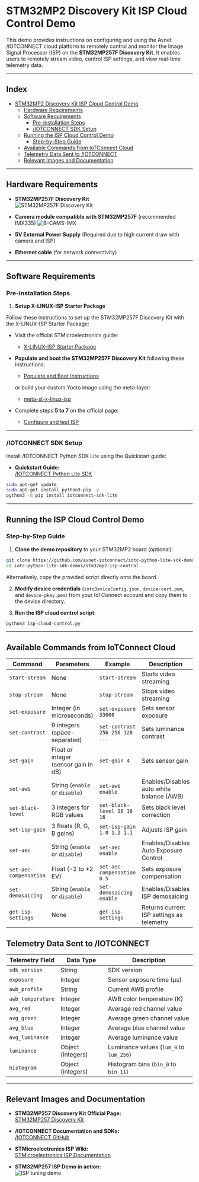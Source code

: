 
# STM32MP2 Discovery Kit ISP Cloud Control Demo

This demo provides instructions on configuring and using the Avnet /IOTCONNECT cloud platform to remotely control and monitor the Image Signal Processor (ISP) on the **STM32MP257F Discovery Kit**. It enables users to remotely stream video, control ISP settings, and view real-time telemetry data.

---
## Index

- [STM32MP2 Discovery Kit ISP Cloud Control Demo](#stm32mp2-discovery-kit-isp-cloud-control-demo)
  - [Hardware Requirements](#hardware-requirements)
  - [Software Requirements](#software-requirements)
    - [Pre-installation Steps](#pre-installation-steps)
    - [/IOTCONNECT SDK Setup](#iotconnect-sdk-setup)
  - [Running the ISP Cloud Control Demo](#running-the-isp-cloud-control-demo)
    - [Step-by-Step Guide](#step-by-step-guide)
  - [Available Commands from IoTConnect Cloud](#available-commands-from-iotconnect-cloud)
  - [Telemetry Data Sent to /IOTCONNECT](#telemetry-data-sent-to-iotconnect)
  - [Relevant Images and Documentation](#relevant-images-and-documentation)

--- 

## Hardware Requirements

- **STM32MP257F Discovery Kit**  
![STM32MP257F Discovery Kit](https://www.st.com/bin/ecommerce/api/image.PF275987.en.feature-description-include-personalized-no-cpn-medium.jpg)

- **Camera module compatible with STM32MP257F** (recommended IMX335)
![B-CAMS-IMX](https://estore.st.com/media/catalog/product/p/f/pf275440_m.jpg?quality=80&bg-color=255,255,255&fit=bounds&height=&width=)

- **5V External Power Supply** (Required due to high current draw with camera and ISP)

- **Ethernet cable** (for network connectivity)

---

## Software Requirements

### Pre-installation Steps

1. **Setup X-LINUX-ISP Starter Package**  

Follow these instructions to set up the STM32MP257F Discovery Kit with the X-LINUX-ISP Starter Package:

- Visit the official STMicroelectronics guide:
  - [X-LINUX-ISP Starter Package](https://wiki.st.com/stm32mpu/wiki/X-LINUX-ISP_Starter_package)

- **Populate and boot the STM32MP257F Discovery Kit** following these instructions:
  - [Populate and Boot Instructions](https://wiki.st.com/stm32mpu/wiki/Getting_started/STM32MP2_boards/STM32MP257x-EV1/Let%27s_start/Populate_the_target_and_boot_the_image)

  or build your custom Yocto image using the meta-layer:
  - [meta-st-x-linux-isp](https://github.com/STMicroelectronics/meta-st-x-linux-isp)

- Complete steps **5 to 7** on the official page:
  - [Configure and test ISP](https://wiki.st.com/stm32mpu/wiki/X-LINUX-ISP_Starter_package)

---

### /IOTCONNECT  SDK Setup

Install /IOTCONNECT  Python SDK Lite using the Quickstart guide:

- **Quickstart Guide:**  
  [/IOTCONNECT  Python Lite SDK](https://github.com/avnet-iotconnect/iotc-python-lite-sdk/blob/main/QUICKSTART.md)

```bash
sudo apt-get update
sudo apt-get install python3-pip -y
python3 -m pip install iotconnect-sdk-lite
```

---

## Running the ISP Cloud Control Demo

### Step-by-Step Guide

1. **Clone the demo repository** to your STM32MP2 board (optional):

```bash
git clone https://github.com/avnet-iotconnect/iotc-python-lite-sdk-demos.git
cd iotc-python-lite-sdk-demos/stm32mp2-isp-control
```

Alternatively, copy the provided script directly onto the board.

2. **Modify device credentials** (`iotcDeviceConfig.json`, `device-cert.pem`, and `device-pkey.pem`) from your IoTConnect account and copy them to the device directory.

3. **Run the ISP cloud control script**:

```bash
python3 isp-cloud-control.py
```

---
## Available Commands from IoTConnect Cloud
| Command                | Parameters                           | Example                        | Description                               |
| ---------------------- | ------------------------------------ | ------------------------------ | ----------------------------------------- |
| `start-stream`         | None                                 | `start-stream`                 | Starts video streaming                    |
| `stop-stream`          | None                                 | `stop-stream`                  | Stops video streaming                     |
| `set-exposure`         | Integer (in microseconds)            | `set-exposure 33000`           | Sets sensor exposure                      |
| `set-contrast`         | 9 integers (space-separated)         | `set-contrast 256 256 128 ...` | Sets luminance contrast                   |
| `set-gain`             | Float or integer (sensor gain in dB) | `set-gain 4`                   | Sets sensor gain                          |
| `set-awb`              | String (`enable` or `disable`)       | `set-awb enable`               | Enables/Disables auto white balance (AWB) |
| `set-black-level`      | 3 integers for RGB values            | `set-black-level 16 16 16`     | Sets black level correction               |
| `set-isp-gain`         | 3 floats (R, G, B gains)             | `set-isp-gain 1.0 1.2 1.1`     | Adjusts ISP gain                          |
| `set-aec`              | String (`enable` or `disable`)       | `set-aec enable`               | Enables/Disables Auto Exposure Control    |
| `set-aec-compensation` | Float (-2 to +2 EV)                  | `set-aec-compensation 0.5`     | Sets exposure compensation                |
| `set-demosaicing`      | String (`enable` or `disable`)       | `set-demosaicing enable`       | Enables/Disables ISP demosaicing          |
| `get-isp-settings`     | None                                 | `get-isp-settings`             | Returns current ISP settings as telemetry |

## Telemetry Data Sent to /IOTCONNECT
| Telemetry Field   | Data Type         | Description                             |
| ----------------- | ----------------- | --------------------------------------- |
| `sdk_version`     | String            | SDK version                             |
| `exposure`        | Integer           | Sensor exposure time (µs)               |
| `awb_profile`     | String            | Current AWB profile                     |
| `awb_temperature` | Integer           | AWB color temperature (K)               |
| `avg_red`         | Integer           | Average red channel value               |
| `avg_green`       | Integer           | Average green channel value             |
| `avg_blue`        | Integer           | Average blue channel value              |
| `avg_luminance`   | Integer           | Average luminance value                 |
| `luminance`       | Object (integers) | Luminance values (`lum_0` to `lum_256`) |
| `histogram`       | Object (integers) | Histogram bins (`bin_0` to `bin_11`)    |

--- 
## Relevant Images and Documentation

- **STM32MP257 Discovery Kit Official Page:**  
  [STM32MP257 Discovery Kit](https://www.st.com/en/evaluation-tools/stm32mp257f-dk2.html)

- **/IOTCONNECT  Documentation and SDKs:**  
  [/IOTCONNECT  GitHub](https://github.com/avnet-iotconnect)

- **STMicroelectronics ISP Wiki:**  
  [STMicroelectronics ISP Documentation](https://wiki.st.com/stm32mpu/wiki/X-LINUX-ISP)

- **STM32MP257 ISP Demo in action:**  
  ![ISP tuning demo](https://wiki.st.com/stm32mpu/images/6/6b/IQTune-FineTuning.JPG)